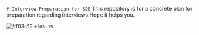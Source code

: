`# Interview-Preparation-for-SDE`
This repository is for a concrete plan for preparation regarding interviews.Hope it helps you. 

 ![#f03c15](https://placehold.it/15/f03c15/000000?text=+) `#f03c15`
